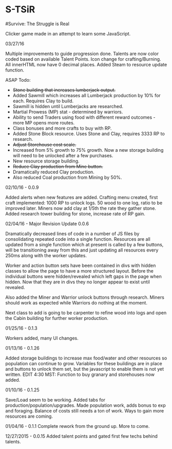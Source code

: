 # S-TSiR
#Survive: The Struggle is Real

Clicker game made in an attempt to learn some JavaScript.

03/27/16

Multiple improvements to guide progression done. 
Talents are now color coded based on available Talent Points. 
Icon change for crafting/Burning. 
All innerHTML now have 0 decimal places. 
Added Steam to resource update function. 

ASAP Todo:
* ~~Stone building that increases lumberjack output.~~
 * Added Sawmill which increases all Lumberjack production by 10% for each. Requires Clay to build.
 * Sawmill is hidden until Lumberjacks are researched.
* Martial Prowess (MP) stat - determined by warriors.
* Ability to send Traders using food with different reward outcomes - more MP opens more routes.
* Class bonuses and more crafts to buy with RP.
 * Added Stone Block resource. Uses Stone and Clay, requires 3333 RP to research.
* ~~Adjust Storehouse cost scale.~~
 * Increased from 5% growth to 75% growth. Now a new storage building will need to be unlocked after a few purchases.
* New resource storage building.
* ~~Reduce Clay production from Mine button.~~
 * Dramatically reduced Clay production.
 * Also reduced Coal production from Mining by 50%.

02/10/16 - 0.0.9

Added alerts when new features are added. Crafting menu created, first craft implemented: 1000 RP to unlock logs. 50 wood to one log, ratio to be improved later. Miners now add clay at 1/5th the rate they gather stone. Added research tower building for stone, increase rate of RP gain.

02/04/16 - Major Revision Update 0.0.6

Dramatically decreased lines of code in a number of JS files by consolidating repeated code into a single function.
Resources are all updated from a single function which at present is called by a few buttons, will be transitioning away from this and just updating all resources every 250ms along with the worker updates.

Worker and action button sets have been contained in divs with hidden classes to allow the page to have a more structured layout. Before the individual buttons were hidden/revealed which left gaps in the page when hidden. Now that they are in divs they no longer appear to exist until revealed.

Also added the Miner and Warrior unlock buttons through research. Miners should work as expected while Warriors do nothing at the moment.

Next class to add is going to be carpenter to refine wood into logs and open the Cabin building for further worker production.


01/25/16 - 0.1.3

Workers added, many UI changes.

01/13/16 - 0.1.26

Added storage buildings to increase max food/water and other resources so population can continue to grow. Variables for these buildings are in place and buttons to unlock them set, but the javascript to enable them is not yet written. 
EDIT 4:30 MST: Function to buy granary and storehouses now added.

01/10/16 - 0.1.25

Save/Load seem to be working. Added tabs for production/population/upgrades. Made population work, adds bonus to exp and foraging.
Balance of costs still needs a ton of work. Ways to gain more resources are coming.

01/04/16 - 0.1.1
Complete rework from the ground up. More to come.

12/27/2015 - 0.0.15
Added talent points and gated first few techs behind talents.
